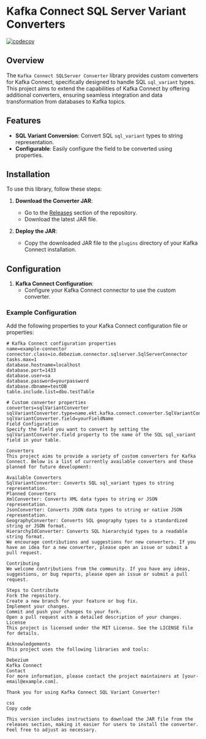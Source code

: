 # Kafka Connect SQL Server Variant Converters

[![codecov](https://codecov.io/gh/username/repository/branch/main/graph/badge.svg)](https://codecov.io/gh/username/repository)

## Overview
The `Kafka Connect SQLServer Converter` library provides custom converters for Kafka Connect, specifically designed to handle SQL `sql_variant` types. This project aims to extend the capabilities of Kafka Connect by offering additional converters, ensuring seamless integration and data transformation from databases to Kafka topics.

## Features
- **SQL Variant Conversion**: Convert SQL `sql_variant` types to string representation.
- **Configurable**: Easily configure the field to be converted using properties.

## Installation
To use this library, follow these steps:

1. **Download the Converter JAR**:
    - Go to the [Releases](https://github.com/your-repo/releases) section of the repository.
    - Download the latest JAR file.

2. **Deploy the JAR**:
    - Copy the downloaded JAR file to the `plugins` directory of your Kafka Connect installation.

## Configuration
1. **Kafka Connect Configuration**:
    - Configure your Kafka Connect connector to use the custom converter.

### Example Configuration
Add the following properties to your Kafka Connect configuration file or properties:

```properties
# Kafka Connect configuration properties
name=example-connector
connector.class=io.debezium.connector.sqlserver.SqlServerConnector
tasks.max=1
database.hostname=localhost
database.port=1433
database.user=sa
database.password=yourpassword
database.dbname=testDB
table.include.list=dbo.testTable

# Custom converter properties
converters=sqlVariantConverter
sqlVariantConverter.type=name.ekt.kafka.connect.converter.SqlVariantConverter
sqlVariantConverter.field=yourFieldName
Field Configuration
Specify the field you want to convert by setting the sqlVariantConverter.field property to the name of the SQL sql_variant field in your table.

Converters
This project aims to provide a variety of custom converters for Kafka Connect. Below is a list of currently available converters and those planned for future development:

Available Converters
SqlVariantConverter: Converts SQL sql_variant types to string representation.
Planned Converters
XmlConverter: Converts XML data types to string or JSON representation.
JsonConverter: Converts JSON data types to string or native JSON representation.
GeographyConverter: Converts SQL geography types to a standardized string or JSON format.
HierarchyIdConverter: Converts SQL hierarchyid types to a readable string format.
We encourage contributions and suggestions for new converters. If you have an idea for a new converter, please open an issue or submit a pull request.

Contributing
We welcome contributions from the community. If you have any ideas, suggestions, or bug reports, please open an issue or submit a pull request.

Steps to Contribute
Fork the repository.
Create a new branch for your feature or bug fix.
Implement your changes.
Commit and push your changes to your fork.
Open a pull request with a detailed description of your changes.
License
This project is licensed under the MIT License. See the LICENSE file for details.

Acknowledgements
This project uses the following libraries and tools:

Debezium
Kafka Connect
Contact
For more information, please contact the project maintainers at [your-email@example.com].

Thank you for using Kafka Connect SQL Variant Converter!

css
Copy code

This version includes instructions to download the JAR file from the releases section, making it easier for users to install the converter. Feel free to adjust as necessary.






